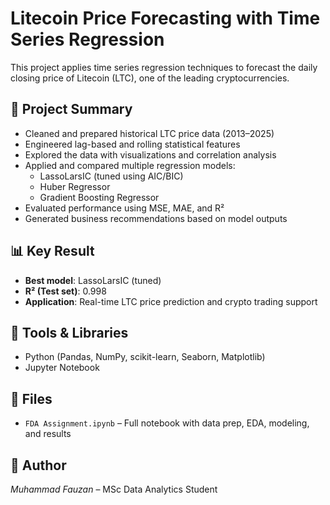 # Litecoin Price Forecasting with Time Series Regression

This project applies time series regression techniques to forecast the daily closing price of Litecoin (LTC), one of the leading cryptocurrencies.

## 📘 Project Summary

- Cleaned and prepared historical LTC price data (2013–2025)
- Engineered lag-based and rolling statistical features
- Explored the data with visualizations and correlation analysis
- Applied and compared multiple regression models:
  - LassoLarsIC (tuned using AIC/BIC)
  - Huber Regressor
  - Gradient Boosting Regressor
- Evaluated performance using MSE, MAE, and R²
- Generated business recommendations based on model outputs

## 📊 Key Result

- **Best model**: LassoLarsIC (tuned)  
- **R² (Test set)**: 0.998  
- **Application**: Real-time LTC price prediction and crypto trading support

## 🚀 Tools & Libraries

- Python (Pandas, NumPy, scikit-learn, Seaborn, Matplotlib)
- Jupyter Notebook

## 📁 Files

- `FDA Assignment.ipynb` – Full notebook with data prep, EDA, modeling, and results

## 📌 Author

*Muhammad Fauzan* – MSc Data Analytics Student
